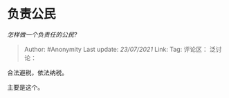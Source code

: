 # 负责公民
*怎样做一个负责任的公民?*

> Author: #Anonymity
> Last update: *23/07/2021*
> Link:
> Tag:
> 评论区：
> 泛讨论：

合法避税，依法纳税。

主要是这个。
